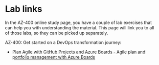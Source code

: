 # Lab links

In the AZ-400 online study page, you have a couple of lab exercises that can help you with understanding the material. This page will link you to all of those labs, so they can be picked up separately.

AZ-400: Get started on a DevOps transformation journey:

* [Plan Agile with GitHub Projects and Azure Boards - Agile plan and portfolio management with Azure Boards](https://microsoftlearning.github.io/AZ400-DesigningandImplementingMicrosoftDevOpsSolutions/Instructions/Labs/AZ400_M01_L01_Agile_Planning_and_Portfolio_Management_with_Azure_Boards.html)
